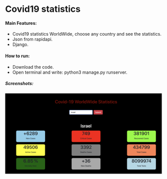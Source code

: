 # Covid19 statistics
 
#### Main Features:
* Covid19 statistics WorldWide, choose any country and see the statistics.
* Json from rapidapi.
* Django.

#### How to run:
* Download the code.
* Open terminal and write: python3 manage.py runserver.


##### Screenshots:
![alt text](https://github.com/ShainHaroni/Covid19data/blob/main/covid19/screenshots/Data.png)

